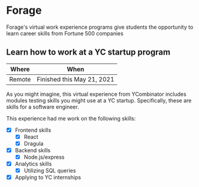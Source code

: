 # Forage

Forage's virtual work experience programs give students the opportunity to learn career skills from Fortune 500 companies

## Learn how to work at a YC startup program

| Where | When |
| ----- | ---- |
| Remote | Finished this May 21, 2021 |

As you might imagine, this virtual experience from YCombinator includes modules testing skills you might use at a YC startup. Specifically, these are skills for a software engineer.

This experience had me work on the following skills:
 - [x] Frontend skills
   - [x] React
   - [x] Dragula
 - [x] Backend skills
   - [x] Node.js/express
 - [x] Analytics skills
   - [x] Utilizing SQL queries
 - [x] Applying to YC internships